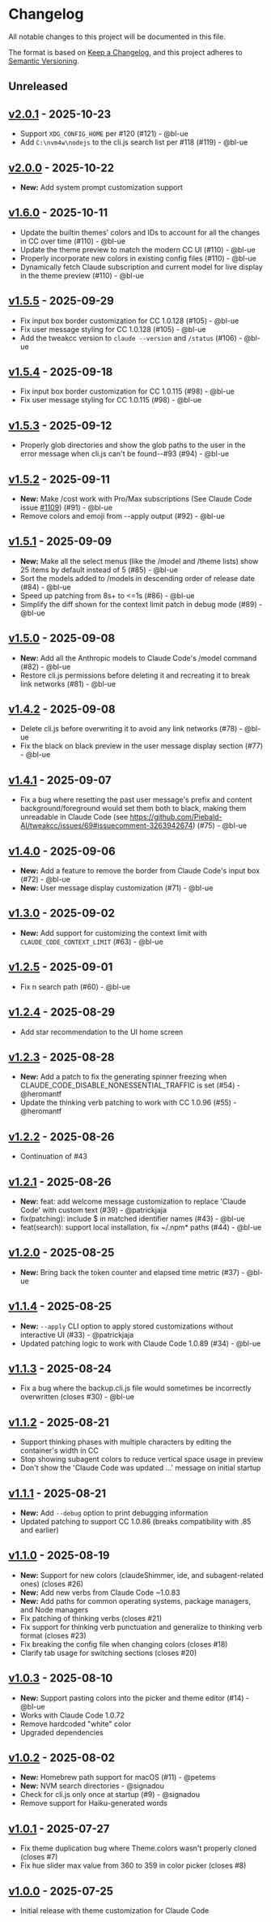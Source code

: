 # Changelog

All notable changes to this project will be documented in this file.

The format is based on [Keep a Changelog](https://keepachangelog.com/en/1.0.0/),
and this project adheres to [Semantic Versioning](https://semver.org/spec/v2.0.0.html).

## Unreleased

## [v2.0.1](https://github.com/Piebald-AI/tweakcc/releases/tag/v2.0.1) - 2025-10-23

- Support `XDG_CONFIG_HOME` per #120 (#121) - @bl-ue
- Add `C:\nvm4w\nodejs` to the cli.js search list per #118 (#119) - @bl-ue

## [v2.0.0](https://github.com/Piebald-AI/tweakcc/releases/tag/v2.0.0) - 2025-10-22

- **New:** Add system prompt customization support

## [v1.6.0](https://github.com/Piebald-AI/tweakcc/releases/tag/v1.6.0) - 2025-10-11

- Update the builtin themes' colors and IDs to account for all the changes in CC over time (#110) - @bl-ue
- Update the theme preview to match the modern CC UI (#110) - @bl-ue
- Properly incorporate new colors in existing config files (#110) - @bl-ue
- Dynamically fetch Claude subscription and current model for live display in the theme preview (#110) - @bl-ue

## [v1.5.5](https://github.com/Piebald-AI/tweakcc/releases/tag/v1.5.5) - 2025-09-29

- Fix input box border customization for CC 1.0.128 (#105) - @bl-ue
- Fix user message styling for CC 1.0.128 (#105) - @bl-ue
- Add the tweakcc version to `claude --version` and `/status` (#106) - @bl-ue

## [v1.5.4](https://github.com/Piebald-AI/tweakcc/releases/tag/v1.5.4) - 2025-09-18

- Fix input box border customization for CC 1.0.115 (#98) - @bl-ue
- Fix user message styling for CC 1.0.115 (#98) - @bl-ue

## [v1.5.3](https://github.com/Piebald-AI/tweakcc/releases/tag/v1.5.3) - 2025-09-12

- Properly glob directories and show the glob paths to the user in the error message when cli.js can't be found--#93 (#94) - @bl-ue

## [v1.5.2](https://github.com/Piebald-AI/tweakcc/releases/tag/v1.5.2) - 2025-09-11

- **New:** Make /cost work with Pro/Max subscriptions (See Claude Code issue [#1109](https://github.com/anthropics/claude-code/issues/1109)) (#91) - @bl-ue
- Remove colors and emoji from --apply output (#92) - @bl-ue

## [v1.5.1](https://github.com/Piebald-AI/tweakcc/releases/tag/v1.5.1) - 2025-09-09

- **New:** Make all the select menus (like the /model and /theme lists) show 25 items by default instead of 5 (#85) - @bl-ue
- Sort the models added to /models in descending order of release date (#84) - @bl-ue
- Speed up patching from 8s+ to <=1s (#86) - @bl-ue
- Simplify the diff shown for the context limit patch in debug mode (#89) - @bl-ue

## [v1.5.0](https://github.com/Piebald-AI/tweakcc/releases/tag/v1.5.0) - 2025-09-08

- **New:** Add all the Anthropic models to Claude Code's /model command (#82) - @bl-ue
- Restore cli.js permissions before deleting it and recreating it to break link networks (#81) - @bl-ue

## [v1.4.2](https://github.com/Piebald-AI/tweakcc/releases/tag/v1.4.2) - 2025-09-08

- Delete cli.js before overwriting it to avoid any link networks (#78) - @bl-ue
- Fix the black on black preview in the user message display section (#77) - @bl-ue

## [v1.4.1](https://github.com/Piebald-AI/tweakcc/releases/tag/v1.4.1) - 2025-09-07

- Fix a bug where resetting the past user message's prefix and content background/foreground would set them both to black, making them unreadable in Claude Code (see https://github.com/Piebald-AI/tweakcc/issues/69#issuecomment-3263942674) (#75) - @bl-ue

## [v1.4.0](https://github.com/Piebald-AI/tweakcc/releases/tag/v1.4.0) - 2025-09-06

- **New:** Add a feature to remove the border from Claude Code's input box (#72) - @bl-ue
- **New:** User message display customization (#71) - @bl-ue

## [v1.3.0](https://github.com/Piebald-AI/tweakcc/releases/tag/v1.3.0) - 2025-09-02

- **New:** Add support for customizing the context limit with `CLAUDE_CODE_CONTEXT_LIMIT` (#63) - @bl-ue

## [v1.2.5](https://github.com/Piebald-AI/tweakcc/releases/tag/v1.2.5) - 2025-09-01

- Fix n search path (#60) - @bl-ue

## [v1.2.4](https://github.com/Piebald-AI/tweakcc/releases/tag/v1.2.4) - 2025-08-29

- Add star recommendation to the UI home screen

## [v1.2.3](https://github.com/Piebald-AI/tweakcc/releases/tag/v1.2.3) - 2025-08-28

- **New:** Add a patch to fix the generating spinner freezing when CLAUDE_CODE_DISABLE_NONESSENTIAL_TRAFFIC is set (#54) - @heromantf
- Update the thinking verb patching to work with CC 1.0.96 (#55) - @heromantf

## [v1.2.2](https://github.com/Piebald-AI/tweakcc/releases/tag/v1.2.2) - 2025-08-26

- Continuation of #43

## [v1.2.1](https://github.com/Piebald-AI/tweakcc/releases/tag/v1.2.1) - 2025-08-26

- **New:** feat: add welcome message customization to replace 'Claude Code' with custom text (#39) - @patrickjaja
- fix(patching): include $ in matched identifier names (#43) - @bl-ue
- feat(search): support local installation, fix ~/.npm* paths (#44) - @bl-ue

## [v1.2.0](https://github.com/Piebald-AI/tweakcc/releases/tag/v1.2.0) - 2025-08-25

- **New:** Bring back the token counter and elapsed time metric (#37) - @bl-ue

## [v1.1.4](https://github.com/Piebald-AI/tweakcc/releases/tag/v1.1.4) - 2025-08-25

- **New:** `--apply` CLI option to apply stored customizations without interactive UI (#33) - @patrickjaja
- Updated patching logic to work with Claude Code 1.0.89 (#34) - @bl-ue

## [v1.1.3](https://github.com/Piebald-AI/tweakcc/releases/tag/v1.1.3) - 2025-08-24

- Fix a bug where the backup.cli.js file would sometimes be incorrectly overwritten (closes #30) - @bl-ue

## [v1.1.2](https://github.com/Piebald-AI/tweakcc/releases/tag/v1.1.2) - 2025-08-21

- Support thinking phases with multiple characters by editing the container's width in CC
- Stop showing subagent colors to reduce vertical space usage in preview
- Don't show the 'Claude Code was updated ...' message on initial startup

## [v1.1.1](https://github.com/Piebald-AI/tweakcc/releases/tag/v1.1.1) - 2025-08-21

- **New:** Add `--debug` option to print debugging information
- Updated patching to support CC 1.0.86 (breaks compatibility with .85 and earlier)

## [v1.1.0](https://github.com/Piebald-AI/tweakcc/releases/tag/v1.1.0) - 2025-08-19

- **New:** Support for new colors (claudeShimmer, ide, and subagent-related ones) (closes #26)
- **New:** Add new verbs from Claude Code ~1.0.83
- **New:** Add paths for common operating systems, package managers, and Node managers
- Fix patching of thinking verbs (closes #21)
- Fix support for thinking verb punctuation and generalize to thinking verb format (closes #23)
- Fix breaking the config file when changing colors (closes #18)
- Clarify tab usage for switching sections (closes #20)

## [v1.0.3](https://github.com/Piebald-AI/tweakcc/releases/tag/v1.0.3) - 2025-08-10

- **New:** Support pasting colors into the picker and theme editor (#14) - @bl-ue
- Works with Claude Code 1.0.72
- Remove hardcoded "white" color
- Upgraded dependencies

## [v1.0.2](https://github.com/Piebald-AI/tweakcc/releases/tag/v1.0.2) - 2025-08-02

- **New:** Homebrew path support for macOS (#11) - @petems
- **New:** NVM search directories - @signadou
- Check for cli.js only once at startup (#9) - @signadou
- Remove support for Haiku-generated words

## [v1.0.1](https://github.com/Piebald-AI/tweakcc/releases/tag/v1.0.1) - 2025-07-27

- Fix theme duplication bug where Theme.colors wasn't properly cloned (closes #7)
- Fix hue slider max value from 360 to 359 in color picker (closes #8)

## [v1.0.0](https://github.com/Piebald-AI/tweakcc/releases/tag/v1.0.0) - 2025-07-25

- Initial release with theme customization for Claude Code
